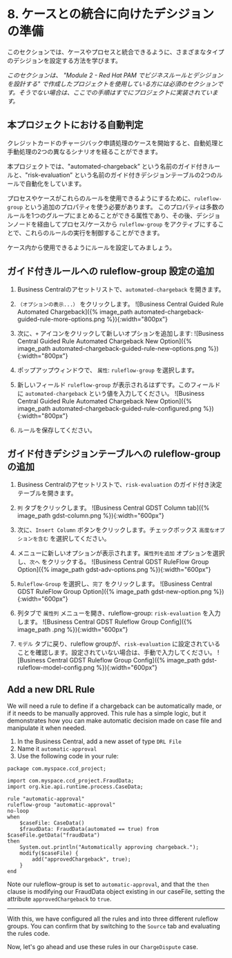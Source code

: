 # 8. ケースとの統合に向けたデシジョンの準備

このセクションでは、ケースやプロセスと統合できるように、さまざまなタイプのデシジョンを設定する方法を学びます。

_このセクションは、 "Module 2 - Red Hat PAM でビジネスルールとデシジョンを設計する" で作成したプロジェクトを使用している方には必須のセクションです。そうでない場合は、ここでの手順はすでにプロジェクトに実装されています。_

## 本プロジェクトにおける自動判定

クレジットカードのチャージバック申請処理のケースを開始すると、自動処理と手動処理の2つの異なるシナリオを経ることができます。

本プロジェクトでは、"automated-chargeback” という名前のガイド付きルールと、"risk-evaluation” という名前のガイド付きデシジョンテーブルの2つのルールで自動化をしています。

プロセスやケースがこれらのルールを使用できるようにするために、`ruleflow-group` という追加のプロパティを使う必要があります。
このプロパティは多数のルールを1つのグループにまとめることができる属性であり、その後、デシジョンノードを経由してプロセス/ケースから `ruleflow-group` をアクティブにすることで、これらのルールの実行を制御することができます。

ケース内から使用できるようにルールを設定してみましょう。

## ガイド付きルールへの ruleflow-group 設定の追加

1. Business Centralのアセットリストで、`automated-chargeback` を開きます。
2. `（オプションの表示...）` をクリックします。
  ![Business Central Guided Rule Automated Chargeback]({% image_path automated-chargeback-guided-rule-more-options.png %}){:width="800px"}

3. 次に、`+` アイコンをクリックして新しいオプションを追加します:
  ![Business Central Guided Rule Automated Chargeback New Option]({% image_path automated-chargeback-guided-rule-new-options.png %}){:width="800px"}

4. ポップアップウィンドウで、 `属性`: `ruleflow-group` を選択します。 

5. 新しいフィールド `ruleflow-group` が表示されるはずです。このフィールドに `automated-chargeback` という値を入力してください。
   ![Business Central Guided Rule Automated Chargeback New Option]({% image_path automated-chargeback-guided-rule-configured.png %}){:width="800px"}

6. ルールを保存してください。

## ガイド付きデシジョンテーブルへの ruleflow-group の追加

1. Business Centralのアセットリストで、`risk-evaluation` のガイド付き決定テーブルを開きます。
2. `列` タブをクリックします。
  ![Business Central GDST Column tab]({% image_path gdst-column.png %}){:width="600px"}
3. 次に、`Insert Column` ボタンをクリックします。チェックボックス `高度なオプションを含む` を選択してください。
4. メニューに新しいオプションが表示されます。`属性列を追加` オプションを選択し、`次へ` をクリックする。
  ![Business Central GDST RuleFlow Group Option]({% image_path gdst-adv-options.png %}){:width="600px"}

5. `Ruleflow-Group` を選択し、`完了` をクリックします。
  ![Business Central GDST RuleFlow Group Option]({% image_path gdst-new-option.png %}){:width="600px"}

6. 列タブで `属性列` メニューを開き、ruleflow-group: `risk-evaluation` を入力します。
  ![Business Central GDST Ruleflow Group Config]({% image_path .png %}){:width="600px"}

7. `モデル` タブに戻り、ruleflow groupが、`risk-evaluation` に設定されていることを確認します。設定されていない場合は、手動で入力してください。
  ![Business Central GDST Ruleflow Group Config]({% image_path gdst-ruleflow-model-config.png %}){:width="600px"}


## Add a new DRL Rule

We will need a rule to define if a chargeback can be automatically made, or if it needs to be manually approved. This rule has a simple logic, but it demonstrates how you can make automatic decision made on case file and manipulate it when needed. 

1. In the Business Central, add a new asset of type `DRL File`
2. Name it `automatic-approval`
3. Use the following code in your rule:

~~~ 
package com.myspace.ccd_project;

import com.myspace.ccd_project.FraudData;
import org.kie.api.runtime.process.CaseData;

rule "automatic-approval"
ruleflow-group "automatic-approval"
no-loop
when
    $caseFile: CaseData()
    $fraudData: FraudData(automated == true) from $caseFile.getData("fraudData")
then
    System.out.println("Automatically approving chargeback.");
    modify($caseFile) {
        add("approvedChargeback", true);
    }
end
~~~

Note our ruleflow-group is set to `automatic-approval`, and that the `then` clause is modifying our FraudData object existing in our caseFile, setting the attribute `approvedChargeback` to `true`.


----- 

With this, we have configured all the rules and into three different ruleflow groups. You can confirm that by switching to the `Source` tab and evaluating the rules code.

Now, let's go ahead and use these rules in our `ChargeDispute` case.


